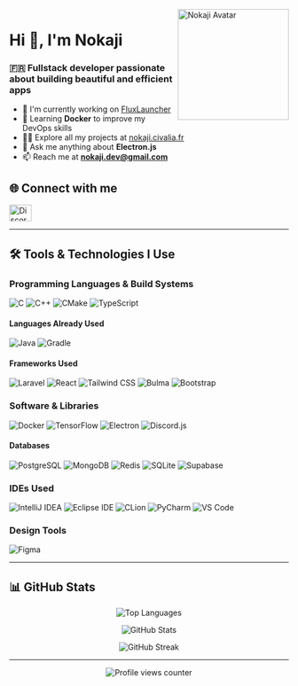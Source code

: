 <!-- Template Readme Inspired from https://github.com/Chaika9/Chaika9/blob/main/README.md -->

<img align="right" src="https://nokaji.civalia.fr/ressources/img/new_nokaji.png" alt="Nokaji Avatar" height="200" />

# Hi 👋, I'm Nokaji

### 🇫🇷 Fullstack developer passionate about building beautiful and efficient apps

- 🔭 I'm currently working on [FluxLauncher](https://nokaji.civalia.fr/projects/fluxlauncher)  
- 🌱 Learning **Docker** to improve my DevOps skills  
- 👨‍💻 Explore all my projects at [nokaji.civalia.fr](https://nokaji.civalia.fr)  
- 💬 Ask me anything about **Electron.js**
- 📫 Reach me at **nokaji.dev@gmail.com**

## 🌐 Connect with me

<a href="https://discord.com/invite/X728dTsDj2">
<img src="https://raw.githubusercontent.com/rahuldkjain/github-profile-readme-generator/master/src/images/icons/Social/discord.svg" alt="Discord" height="30" width="40" />
</a>

---

## 🛠️ Tools & Technologies I Use

### Programming Languages & Build Systems
<img src="https://img.shields.io/badge/C-00599C?logo=c&style=for-the-badge&logoColor=white" alt="C"/>
<img src="https://img.shields.io/badge/C%2B%2B-00599C?logo=cplusplus&style=for-the-badge&logoColor=white" alt="C++"/>
<img src="https://img.shields.io/badge/cmake-064F8C?logo=cmake&style=for-the-badge&logoColor=white" alt="CMake"/>
<img src="https://img.shields.io/badge/typescript-3178C6?logo=typescript&style=for-the-badge&logoColor=white" alt="TypeScript"/>

#### Languages Already Used
<img src="https://img.shields.io/badge/java-FC4C02?logo=java&style=for-the-badge&logoColor=white" alt="Java"/>
<img src="https://img.shields.io/badge/gradle-02303A?logo=gradle&style=for-the-badge&logoColor=white" alt="Gradle"/>

#### Frameworks Used
<img src="https://img.shields.io/badge/laravel-FF2D20?logo=laravel&style=for-the-badge&logoColor=white" alt="Laravel"/>
<img src="https://img.shields.io/badge/react-4EAEC9?logo=react&style=for-the-badge&logoColor=white" alt="React"/>
<img src="https://img.shields.io/badge/tailwindcss-06B6D4?logo=tailwindcss&style=for-the-badge&logoColor=white" alt="Tailwind CSS"/>
<img src="https://img.shields.io/badge/bulma-00D1B2?logo=bulma&style=for-the-badge&logoColor=white" alt="Bulma"/>
<img src="https://img.shields.io/badge/bootstrap-7952B3?logo=bootstrap&style=for-the-badge&logoColor=white" alt="Bootstrap"/>

### Software & Libraries
<img src="https://img.shields.io/badge/docker-2496ED?logo=docker&style=for-the-badge&logoColor=white" alt="Docker"/>
<img src="https://img.shields.io/badge/tensorflow-FF6F00?logo=tensorflow&style=for-the-badge&logoColor=white" alt="TensorFlow"/>
<img src="https://img.shields.io/badge/electron-47848F?logo=electron&style=for-the-badge&logoColor=white" alt="Electron"/>
<img src="https://img.shields.io/badge/discord.js-5865F2?logo=discorddotjs&style=for-the-badge&logoColor=white" alt="Discord.js"/>

#### Databases
<img src="https://img.shields.io/badge/postgresql-4169E1?logo=postgresql&style=for-the-badge&logoColor=white" alt="PostgreSQL"/>
<img src="https://img.shields.io/badge/mongodb-47A248?logo=mongodb&style=for-the-badge&logoColor=white" alt="MongoDB"/>
<img src="https://img.shields.io/badge/redis-DC382D?logo=redis&style=for-the-badge&logoColor=white" alt="Redis"/>
<img src="https://img.shields.io/badge/sqlite-003B57?logo=sqlite&style=for-the-badge&logoColor=white" alt="SQLite"/>
<img src="https://img.shields.io/badge/supabase-3FCF8E?logo=supabase&style=for-the-badge&logoColor=white" alt="Supabase"/>

### IDEs Used
<img src="https://img.shields.io/badge/intellij idea-A0529C?logo=intellijidea&style=for-the-badge&logoColor=white" alt="IntelliJ IDEA"/>
<img src="https://img.shields.io/badge/eclipse ide-2C2255?logo=eclipseide&style=for-the-badge&logoColor=white" alt="Eclipse IDE"/>
<img src="https://img.shields.io/badge/clion-009BE3?logo=clion&style=for-the-badge&logoColor=white" alt="CLion"/>
<img src="https://img.shields.io/badge/pycharm-3AB959?logo=pycharm&style=for-the-badge&logoColor=white" alt="PyCharm"/>
<img src="https://img.shields.io/badge/vscode-2F80ED?logo=visualstudiocode&style=for-the-badge&logoColor=white" alt="VS Code"/>

### Design Tools
<img src="https://img.shields.io/badge/Figma-F24E1E?style=for-the-badge&logo=figma&logoColor=white" alt="Figma" />

---

## 📊 GitHub Stats

<p align="center">
  <img src="https://github-readme-stats.vercel.app/api/top-langs?username=nokaji&show_icons=true&locale=en&layout=compact" alt="Top Languages" />
</p>

<p align="center">
  <img src="https://github-readme-stats.vercel.app/api?username=nokaji&show_icons=true&locale=en" alt="GitHub Stats" />
</p>

<p align="center">
  <img src="https://github-readme-streak-stats.herokuapp.com/?user=nokaji" alt="GitHub Streak" />
</p>

---

<div align="center">
  <img src="https://count.getloli.com/get/@Nokaji?theme=booru-vp" alt="Profile views counter" />
</div>
